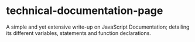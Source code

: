 # technical-documentation-page

A simple and yet extensive write-up on JavaScript Documentation; detailing its different variables, statements and function declarations. 

